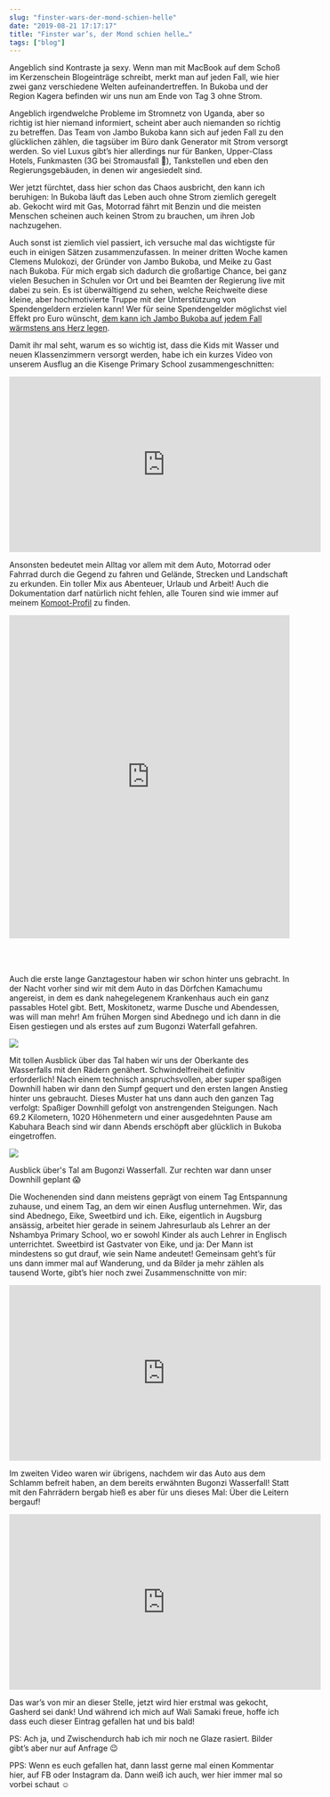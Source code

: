 ```yaml
---
slug: "finster-wars-der-mond-schien-helle"
date: "2019-08-21 17:17:17"
title: "Finster war’s, der Mond schien helle…"
tags: ["blog"]
---
```


Angeblich sind Kontraste ja sexy. Wenn man mit MacBook auf dem Schoß im Kerzenschein Blogeinträge schreibt, merkt man auf jeden Fall, wie hier zwei ganz verschiedene Welten aufeinandertreffen. In Bukoba und der Region Kagera befinden wir uns nun am Ende von Tag 3 ohne Strom.

Angeblich irgendwelche Probleme im Stromnetz von Uganda, aber so richtig ist hier niemand informiert, scheint aber auch niemanden so richtig zu betreffen. Das Team von Jambo Bukoba kann sich auf jeden Fall zu den glücklichen zählen, die tagsüber im Büro dank Generator mit Strom versorgt werden. So viel Luxus gibt’s hier allerdings nur für Banken, Upper-Class Hotels, Funkmasten (3G bei Stromausfall 🤯), Tankstellen und eben den Regierungsgebäuden, in denen wir angesiedelt sind.

Wer jetzt fürchtet, dass hier schon das Chaos ausbricht, den kann ich beruhigen: In Bukoba läuft das Leben auch ohne Strom ziemlich geregelt ab. Gekocht wird mit Gas, Motorrad fährt mit Benzin und die meisten Menschen scheinen auch keinen Strom zu brauchen, um ihren Job nachzugehen.

Auch sonst ist ziemlich viel passiert, ich versuche mal das wichtigste für euch in einigen Sätzen zusammenzufassen. In meiner dritten Woche kamen Clemens Mulokozi, der Gründer von Jambo Bukoba, und Meike zu Gast nach Bukoba. Für mich ergab sich dadurch die großartige Chance, bei ganz vielen Besuchen in Schulen vor Ort und bei Beamten der Regierung live mit dabei zu sein. Es ist überwältigend zu sehen, welche Reichweite diese kleine, aber hochmotivierte Truppe mit der Unterstützung von Spendengeldern erzielen kann! Wer für seine Spendengelder möglichst viel Effekt pro Euro wünscht, [dem kann ich Jambo Bukoba auf jedem Fall wärmstens ans Herz legen](https://www.jambobukoba.com/spenden-und-helfen/spenden/).

Damit ihr mal seht, warum es so wichtig ist, dass die Kids mit Wasser und neuen Klassenzimmern versorgt werden, habe ich ein kurzes Video von unserem Ausflug an die Kisenge Primary School zusammengeschnitten:

<iframe width="560" height="315" src="https://www.youtube.com/embed/JY3datlA4Zw" frameborder="0" allow="accelerometer; autoplay; encrypted-media; gyroscope; picture-in-picture" allowfullscreen=""></iframe>

Ansonsten bedeutet mein Alltag vor allem mit dem Auto, Motorrad oder Fahrrad durch die Gegend zu fahren und Gelände, Strecken und Landschaft zu erkunden. Ein toller Mix aus Abenteuer, Urlaub und Arbeit! Auch die Dokumentation darf natürlich nicht fehlen, alle Touren sind wie immer auf meinem [Komoot-Profil](https://www.komoot.de/user/549690039770) zu finden.

<iframe src="https://www.komoot.de/tour/86017841/embed?profile=1" width="100%" height="580" frameborder="0" scrolling="no" style="margin-bottom: 50px"></iframe>

Auch die erste lange Ganztagestour haben wir schon hinter uns gebracht. In der Nacht vorher sind wir mit dem Auto in das Dörfchen Kamachumu angereist, in dem es dank nahegelegenem Krankenhaus auch ein ganz passables Hotel gibt. Bett, Moskitonetz, warme Dusche und Abendessen, was will man mehr! Am frühen Morgen sind Abednego und ich dann in die Eisen gestiegen und als erstes auf zum Bugonzi Waterfall gefahren.

![](/content/images/2019/08/f7be4967-9984-4a2d-ba89-81e0b456587a.jpg)

Mit tollen Ausblick über das Tal haben wir uns der Oberkante des Wasserfalls mit den Rädern genähert. Schwindelfreiheit definitiv erforderlich! Nach einem technisch anspruchsvollen, aber super spaßigen Downhill haben wir dann den Sumpf gequert und den ersten langen Anstieg hinter uns gebraucht. Dieses Muster hat uns dann auch den ganzen Tag verfolgt: Spaßiger Downhill gefolgt von anstrengenden Steigungen. Nach 69.2 Kilometern, 1020 Höhenmetern und einer ausgedehnten Pause am Kabuhara Beach sind wir dann Abends erschöpft aber glücklich in Bukoba eingetroffen.

![](/content/images/2019/08/IMG_2753.jpeg)

Ausblick über's Tal am Bugonzi Wasserfall. Zur rechten war dann unser Downhill geplant 😱

Die Wochenenden sind dann meistens geprägt von einem Tag Entspannung zuhause, und einem Tag, an dem wir einen Ausflug unternehmen. Wir, das sind Abednego, Eike, Sweetbird und ich. Eike, eigentlich in Augsburg ansässig, arbeitet hier gerade in seinem Jahresurlaub als Lehrer an der Nshambya Primary School, wo er sowohl Kinder als auch Lehrer in Englisch unterrichtet. Sweetbird ist Gastvater von Eike, und ja: Der Mann ist mindestens so gut drauf, wie sein Name andeutet! Gemeinsam geht’s für uns dann immer mal auf Wanderung, und da Bilder ja mehr zählen als tausend Worte, gibt’s hier noch zwei Zusammenschnitte von mir:

<iframe width="560" height="315" src="https://www.youtube.com/embed/e2HXnVWIyN0" frameborder="0" allow="accelerometer; autoplay; encrypted-media; gyroscope; picture-in-picture" allowfullscreen=""></iframe>

Im zweiten Video waren wir übrigens, nachdem wir das Auto aus dem Schlamm befreit haben, an dem bereits erwähnten Bugonzi Wasserfall! Statt mit den Fahrrädern bergab hieß es aber für uns dieses Mal: Über die Leitern bergauf!

<iframe width="560" height="315" src="https://www.youtube.com/embed/87XLJIvISxg" frameborder="0" allow="accelerometer; autoplay; encrypted-media; gyroscope; picture-in-picture" allowfullscreen=""></iframe>

Das war’s von mir an dieser Stelle, jetzt wird hier erstmal was gekocht, Gasherd sei dank! Und während ich mich auf Wali Samaki freue, hoffe ich dass euch dieser Eintrag gefallen hat und bis bald!

PS: Ach ja, und Zwischendurch hab ich mir noch ne Glaze rasiert. Bilder gibt’s aber nur auf Anfrage 😉

PPS: Wenn es euch gefallen hat, dann lasst gerne mal einen Kommentar hier, auf FB oder Instagram da. Dann weiß ich auch, wer hier immer mal so vorbei schaut ☺️

